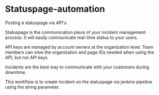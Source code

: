 # Statuspage-automation
Posting a statuspage via API's

Statuspage is the communication piece of your incident management process. It will easily communicate real-time status to your users. 

API keys are managed by account owners at the organization level. Team members can view the organization and page IDs needed when using the API, but not API keys.

Incidents are the best way to communicate with your customers during downtime. 

This workflow is to create incident on the statuspage via jenkins pipeline using the string parameter. 
